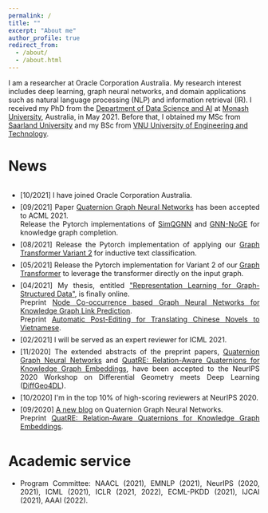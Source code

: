 ```yaml
---
permalink: /
title: ""
excerpt: "About me"
author_profile: true
redirect_from: 
  - /about/
  - /about.html
---
```

I am a researcher at Oracle Corporation Australia. My research interest includes deep learning, graph neural networks, and domain applications such as natural language processing (NLP) and information retrieval (IR). I received my PhD from the <a href="https://www.monash.edu/it/dsai">Department of Data Science and AI</a> at <a href="https://www.monash.edu/">Monash University</a>, Australia, in May 2021. Before that, I obtained my MSc from <a href="https://www.uni-saarland.de/en/home.html">Saarland University</a> and my BSc from <a href="https://e.uet.vnu.edu.vn">VNU University of Engineering and Technology</a>.

News
======

<div class="torightc" style="height:500px;overflow:auto;">
<ul>

<li style="margin-top:0.5em;text-align:justify"> 
  [10/2021] I have joined Oracle Corporation Australia.
</li>
  
<li style="margin-top:0.5em;text-align:justify"> 
  [09/2021] Paper <a href="https://arxiv.org/pdf/2008.05089.pdf" target="_blank">Quaternion Graph Neural Networks</a> has been accepted to ACML 2021. 
  <br />
  Release the Pytorch implementations of <a href="https://github.com/daiquocnguyen/QGNN/tree/master/SimQGNN" target="_blank">SimQGNN</a> and <a href="https://github.com/daiquocnguyen/GNN-NoGE" target="_blank">GNN-NoGE</a> for knowledge graph completion.
</li>
  
<li style="margin-top:0.5em;text-align:justify"> 
  [08/2021] Release the Pytorch implementation of applying our <a href="https://github.com/daiquocnguyen/Graph-Transformer/tree/master/TextGNN" target="_blank">Graph Transformer Variant 2</a> for inductive text classification.
</li>
  
<li style="margin-top:0.5em;text-align:justify"> 
  [05/2021] Release the Pytorch implementation for Variant 2 of our <a href="https://github.com/daiquocnguyen/Graph-Transformer/tree/master/UGformerV2_PyTorch" target="_blank">Graph Transformer</a> to leverage the transformer directly on the input graph.
</li>
  
<li style="margin-top:0.5em;text-align:justify"> 
  [04/2021] My thesis, entitled <a href="https://bridges.monash.edu/articles/thesis/Representation_Learning_for_Graph-Structured_Data/14450496" target="_blank">"Representation Learning for Graph-Structured Data"</a>, is finally online.
  <br />
  Preprint <a href="https://arxiv.org/abs/2104.07396" target="_blank">Node Co-occurrence based Graph Neural Networks for Knowledge Graph Link Prediction</a>.
  <br />
  Preprint <a href="https://arxiv.org/abs/2104.12128" target="_blank">Automatic Post-Editing for Translating Chinese Novels to Vietnamese</a>.
</li>
  
<li style="margin-top:0.5em;text-align:justify"> 
  [02/2021] I will be served as an expert reviewer for ICML 2021.
</li>
  
<li style="margin-top:0.5em;text-align:justify"> 
  [11/2020] The extended abstracts of the preprint papers, <a href="https://arxiv.org/pdf/2008.05089.pdf" target="_blank">Quaternion Graph Neural Networks</a> and <a href="http://arxiv.org/abs/2009.12517" target="_blank">QuatRE: Relation-Aware Quaternions for Knowledge Graph Embeddings</a>, have been accepted to the NeurIPS 2020 Workshop on Differential Geometry meets Deep Learning (<a href="https://sites.google.com/view/diffgeo4dl/" target="_blank">DiffGeo4DL</a>).
</li>
  
<li style="margin-top:0.5em;text-align:justify"> 
  [10/2020] I'm in the top 10% of high-scoring reviewers at NeurIPS 2020.
</li>
  
<li style="margin-top:0.5em;text-align:justify"> 
  [09/2020] <a href="https://daiquocnguyen.github.io/blog/quaternion-graph-neural-networks" target="_blank">A new blog</a> on Quaternion Graph Neural Networks.
  <br />
  Preprint <a href="http://arxiv.org/abs/2009.12517" target="_blank">QuatRE: Relation-Aware Quaternions for Knowledge Graph Embeddings</a>.
</li>

<li style="margin-top:0.5em;text-align:justify"> 
  [08/2020] Preprint <a href="https://arxiv.org/pdf/2008.05089.pdf" target="_blank">Quaternion Graph Neural Networks</a>.
  <br />
  Paper <a href="https://arxiv.org/pdf/1911.04822.pdf" target="_blank">A Capsule Network-based Model for Learning Node Embeddings</a> has been accepted to CIKM 2020 (Poster).
</li>

<li style="margin-top:0.5em;text-align:justify"> 
  [06/2020] Release the Pytorch implementations of our <a href="https://github.com/daiquocnguyen/R-MeN" target="_blank">ConvKB (NAACL 2018)</a> and <a href="https://github.com/daiquocnguyen/R-MeN" target="_blank">R-MeN (ACL 2020)</a> for knowledge graph completion.
  <br />
  Paper <a href="https://arxiv.org/abs/2006.12100" target="_blank">A Self-Attention Network based Node Embedding Model</a> has been accepted to ECML-PKDD 2020.
</li>

<li style="margin-top:0.5em;text-align:justify"> 
  [05/2020] Release the Pytorch implementation of our <a href="https://github.com/daiquocnguyen/Graph-Transformer" target="_blank">Graph Transformer</a> for graph classification task.
</li>

<li style="margin-top:0.5em;text-align:justify"> 
  [04/2020] Paper <a href="https://arxiv.org/abs/1907.06080" target="_blank">A Relational Memory-based Embedding Model for Triple Classification and Search Personalization</a> has been accepted to ACL 2020.
</li>

<li style="margin-top:0.5em;text-align:justify"> 
  [11/2019] Preprint <a href="https://arxiv.org/pdf/1911.04822.pdf" target="_blank">A Capsule Network-based Model for Learning Node Embeddings</a>.
</li>

<li style="margin-top:0.5em;text-align:justify"> 
  [09/2019] Preprint <a href="https://arxiv.org/pdf/1909.11855.pdf" target="_blank">Universal Self-Attention Network for Graph Classification</a>.
</li>

<li style="margin-top:0.5em;text-align:justify"> 
  [02/2019] Paper <a href="https://arxiv.org/abs/1808.04122" target="_blank">A Capsule Network-based Embedding Model for Knowledge Graph Completion and Search Personalization</a> has been accepted to NAACL 2019.
</li>

<li style="margin-top:0.5em;text-align:justify"> 
  [04/2018] Paper <a href="http://www.semantic-web-journal.net/system/files/swj1867.pdf" target="_blank">A Convolutional Neural Network-based Model for Knowledge Base Completion and Its Application to Search Personalization</a> has been accepted to Semantic Web Journal.
</li>

<li style="margin-top:0.5em;text-align:justify"> 
  [02/2018] Papers <a href="https://arxiv.org/abs/1712.02121" target="_blank">A Novel Embedding Model for Knowledge Base Completion Based on Convolutional Neural Network</a> and <a href="">VnCoreNLP: A Vietnamese Natural Language Processing Toolkit</a> have been accepted to NAACL 2018.
</li>

<li style="margin-top:0.5em;text-align:justify"> 
  [12/2017] Paper <a href="">A Fast and Accurate Vietnamese Word Segmenter</a> has been accepted to LREC 2018.
</li>

<li style="margin-top:0.5em;text-align:justify"> 
  [09/2017] Paper <a href="">Sequence to Sequence Learning for Event Prediction</a> has been accepted to IJCNLP 2017.
</li>

<li style="margin-top:0.5em;text-align:justify"> 
  [06/2017] Paper <a href="">A Mixture Model for Learning Multi-Sense Word Embeddings</a> has been accepted to *SEM 2017.
</li>

</ul>
</div>


<p></p>

Academic service
======

<ul>

<li style="margin-top:0.5em;text-align:justify"> 
  Program Committee: NAACL (2021), EMNLP (2021), NeurIPS (2020, 2021), ICML (2021), ICLR (2021, 2022), ECML-PKDD (2021), IJCAI (2021), AAAI (2022).
</li>

</ul>
